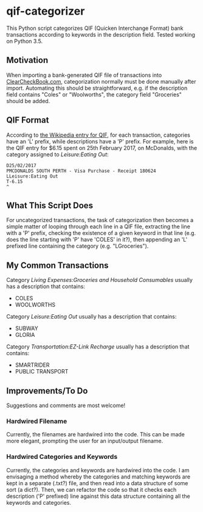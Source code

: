 # qif-categorizer
This Python script categorizes QIF (Quicken Interchange Format) bank transactions according to keywords in the description field. Tested working on Python 3.5.

## Motivation
When importing a bank-generated QIF file of transactions into [ClearCheckBook.com](http://clearcheckbook.com), categorization normally must be done manually after import. Automating this should be straightforward, e.g. if the description field contains "Coles" or "Woolworths", the category field "Groceries" should be added.

## QIF Format
According to [the Wikipedia entry for QIF](https://en.wikipedia.org/wiki/Quicken_Interchange_Format#Detail_items), for each transaction, categories have an 'L' prefix, while descriptions have a 'P' prefix. For example, here is the QIF entry for $6.15 spent on 25th February 2017, on McDonalds, with the category assigned to *Leisure:Eating Out*:

    D25/02/2017
    PMCDONALDS SOUTH PERTH - Visa Purchase - Receipt 180624
    LLeisure:Eating Out
    T-6.15
    ^

## What This Script Does
For uncategorized transactions, the task of categorization then becomes a simple matter of looping through each line in a QIF file, extracting the line with a 'P' prefix, checking the existence of a given keyword in that line (e.g. does the line starting with 'P' have 'COLES' in it?), then appending an 'L' prefixed line containing the category (e.g. "LGroceries").

## My Common Transactions

Category *Living Expenses:Groceries and Household Consumables* usually has a description that contains:

* COLES
* WOOLWORTHS

Category *Leisure:Eating Out* usually has a description that contains:

* SUBWAY
* GLORIA

Category *Transportation:EZ-Link Recharge* usually has a description that contains:

* SMARTRIDER
* PUBLIC TRANSPORT

## Improvements/To Do

Suggestions and comments are most welcome!

### Hardwired Filename
Currently, the filenames are hardwired into the code. This can be made more elegant, prompting the user for an input/output filename. 

### Hardwired Categories and Keywords
Currently, the categories and keywords are hardwired into the code. I am envisaging a method whereby the categories and matching keywords are kept in a separate (.txt?) file, and then read into a data structure of some sort (a dict?). Then, we can refactor the code so that it checks each description ('P' prefixed) line against this data structure containing all the keywords and categories.
